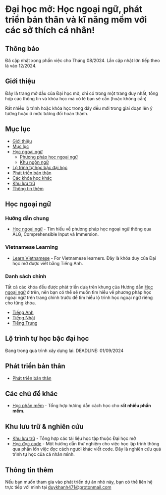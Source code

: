 # Đại học mở: Học ngoại ngữ, phát triển bản thân và kĩ năng mềm với các sở thích cá nhân!

## Thông báo
Đã cập nhật xong phần việc cho Tháng 08/2024. Lần cập nhật lớn tiếp theo là vào 12/2024.

## Giới thiệu
Đây là trang mở đầu của Đại học mở, chỉ có trong một trang duy nhất, tổng hợp các thông tin và khóa học mà có lẽ bạn sẽ cần (hoặc không cần)

Rất nhiều lộ trình hoặc khóa học trong đây đều mới trong giai đoạn lên ý tưởng hoặc ở mức tương đối hoàn thành.

## Mục lục

- [Giới thiệu](#giới-thiệu)
- [Mục lục](#mục-lục)
- [Học ngoại ngữ](#học-ngoại-ngữ)
    - [Phương pháp học ngoại ngữ](#hướng-dẫn-chung)
    - [Khu ngôn ngữ](#danh-sách-chính)
- [Lộ trình tự học bậc đại học](#lộ-trình-tự-học-bậc-đại-học)
- [Phát triển bản thân](#phát-triển-bản-thân)
- [Các khóa học khác](#Các-khóa-học-khác)
- [Khu lưu trữ](#khu-lưu-trữ)
- [Thông tin thêm](#thông-tin-thêm)


## Học ngoại ngữ

### Hướng dẫn chung
- [Học ngoại ngữ](./ngoai-ngu/) - Tìm hiểu về phương pháp học ngoại ngữ thông qua ALG, Comprehensible Input và Immersion.

### Vietnamese Learning
- [Learn Vietnamese](https://daihocmo.github.io/learn-vietnamese) - For Vietnamese learners. Đây là khóa duy của Đại học mở được viết bằng Tiếng Anh.

### Danh sách chính

Tất cả các khóa đều được phát triển dựa trên khung của Hướng dẫn [Học ngoại ngữ](./ngoai-ngu/index.html) ở trên, nên bạn có thể sẽ muốn tìm hiểu về phương pháp học ngoại ngữ trên trang chính trước để tìm hiểu lộ trình học ngoại ngữ riêng cho từng khóa.

- [Tiếng Anh](https://daihocmo.github.io/tieng-anh/) 
- [Tiếng Nhật](https://daihocmo.github.io/tieng-nhat)
- [Tiếng Trung](https://daihocmo.github.io/tieng-trung/)

## Lộ trình tự học bậc đại học
Đang trong quá trình xây dựng lại. DEADLINE: 01/09/2024

## Phát triển bản thân
- [Phát triển bản thân](./phat-trien/)

## Các chủ đề khác
- [Học phần mềm](./hoc-phan-mem/) - Tổng hợp hướng dẫn cách học cho **rất nhiều phần mềm**.

## Khu lưu trữ & nghiên cứu
- [Khu lưu trữ](./luu-tru/) - Tổng hợp các tài liệu học tập thuộc Đại học mở
- [Học đọc code](./hoc-doc-code) - Một hướng dẫn thử nghiệm cho việc học lập trình thông qua phần lớn việc đọc cách người khác viết code. Đây là nghiên cứu quá trình tự học của cá nhân mình.

## Thông tin thêm

Nếu bạn muốn tham gia vào phát triển dự án nhỏ này, bạn có thể liên hệ trực tiếp với mình tại duykhanh471@protonmail.com